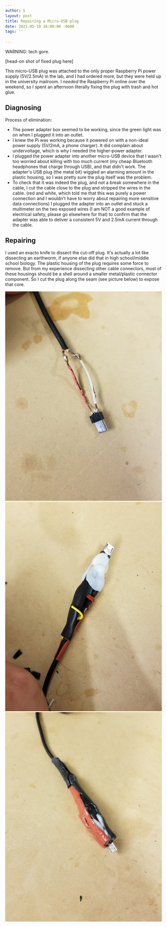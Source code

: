 ```yaml
---
author: S
layout: post
title: Repairing a Micro-USB plug
date: 2021-05-10 16:00:00 -0600
tags: ''

---
```

WARNING: tech gore.

\[head-on shot of fixed plug here\]

This micro-USB plug was attached to the only proper Raspberry Pi power supply (5V/2.5mA) in the lab, and I had ordered more, but they were held up in the university mailroom. I _needed_ the Raspberry Pi online over the weekend, so I spent an afternoon literally fixing the plug with trash and hot glue.

## Diagnosing

Process of elimination:

* The power adapter box seemed to be working, since the green light was on when I plugged it into an outlet.
* I knew the Pi was working because it powered on with a non-ideal power supply (5V/2mA, a phone charger). It did complain about undervoltage, which is why I needed the higher-power adapter.
* I plugged the power adapter into another micro-USB device that I wasn't too worried about killing with too much current (my cheap Bluetooth headphones that charge through USB), and that didn't work. The adapter's USB plug (the metal bit) wiggled an alarming amount in the plastic housing, so I was pretty sure the plug itself was the problem.
* To check that it was indeed the plug, and not a break somewhere in the cable, I cut the cable close to the plug and stripped the wires in the cable. (red and white, which told me that this was purely a power connection and I wouldn't have to worry about repairing more sensitive data connections) I plugged the adapter into an outlet and stuck a multimeter on the two exposed wires (I am NOT a good example of electrical safety, please go elsewhere for that) to confirm that the adapter was able to deliver a consistent 5V and 2.5mA current through the cable.

## Repairing

I used an exacto knife to dissect the cut-off plug. It's actually a lot like dissecting an earthworm, if anyone else did that in high school/middle school biology. The plastic housing of the plug requires some force to remove. But from my experience dissecting other cable connectors, most of these housings should be a shell around a smaller metal/plastic connector component. So I cut the plug along the seam (see picture below) to expose that core.

![](/assets/20210507_173443-1.jpg)![](/assets/20210507_181729-1.jpg)![](/assets/20210507_191918-1.jpg)